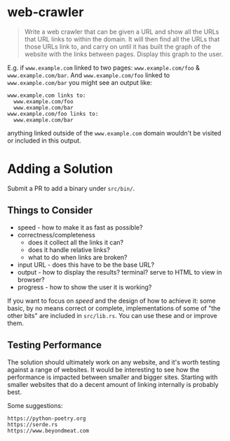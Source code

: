 # web-crawler

> Write a web crawler that can be given a URL and show all the URLs that URL
  links to within the domain.  It will then find all the URLs that those URLs
  link to, and carry on until it has built the graph of the website with the
  links between pages. Display this graph to the user.

E.g. if `www.example.com` linked to two pages: `www.example.com/foo` &
`www.example.com/bar`.  And `www.example.com/foo` linked to
`www.example.com/bar` you might see an output like:

```
www.example.com links to:
  www.example.com/foo
  www.example.com/bar
www.example.com/foo links to:
  www.example.com/bar
```

anything linked outside of the `www.example.com` domain wouldn't be visited or
included in this output.

# Adding a Solution

Submit a PR to add a binary under `src/bin/`.

## Things to Consider

- speed - how to make it as fast as possible?
- correctness/completeness
  + does it collect all the links it can?
  + does it handle relative links?
  + what to do when links are broken?
- input URL - does this have to be the base URL?
- output - how to display the results? terminal? serve to HTML to view in
  browser?
- progress - how to show the user it is working?

If you want to focus on _speed_ and the design of how to achieve it: some
basic, by no means correct or complete, implementations of some of "the other
bits" are included in `src/lib.rs`.  You can use these and or improve them.

## Testing Performance

The solution should ultimately work on any website, and it's worth testing
against a range of websites.  It would be interesting to see how the
performance is impacted between smaller and bigger sites. Starting with smaller
websites that do a decent amount of linking internally is probably best.

Some suggestions:

```
https://python-poetry.org
https://serde.rs
https://www.beyondmeat.com
```
